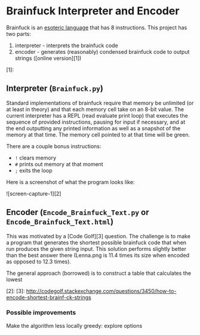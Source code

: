 # Brainfuck Interpreter and Encoder

Brainfuck is an [esoteric language](http://en.wikipedia.org/wiki/Brainfuck) that has 8 instructions. 
This project has two parts:
  1. interpreter - interprets the brainfuck code
  2. encoder - generates (reasonably) condensed brainfuck code to output strings ([online version][1])

[1]:

## Interpreter (`Brainfuck.py`)

Standard implementations of brainfuck require that memory be unlimited (or at least in theory) and
that each memory cell take on an 8-bit value. The current interpreter has a REPL (read evaluate
print loop) that executes the sequence of provided instructions, pausing for input if necessary,
and at the end outputting any printed information as well as a snapshot of the memory at that time.
The memory cell pointed to at that time will be green.

There are a couple bonus instructions:

  * `!` clears memory
  * `#` prints out memory at that moment
  * `;` exits the loop
  
Here is a screenshot of what the program looks like:

![screen-capture-1][2]

## Encoder (`Encode_Brainfuck_Text.py` or `Encode_Brainfuck_Text.html`)

This was motivated by a [Code Golf][3] question. The challenge is to make a program that generates
the shortest possible brainfuck code that when run produces the given string input. This solution
performs slightly better than the best answer there (Lenna.png is 11.4 times its size when encoded
as opposed to 12.3 times).

The general approach (borrowed) is to construct a table that calculates the lowest

[2]: 
[3]: http://codegolf.stackexchange.com/questions/3450/how-to-encode-shortest-brainf-ck-strings

### Possible improvements

Make the algorithm less locally greedy: explore options 

